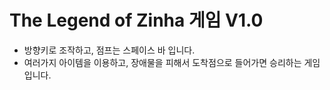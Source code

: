 # The Legend of Zinha 게임 V1.0

- 방향키로 조작하고, 점프는 스페이스 바 입니다.
- 여러가지 아이템을 이용하고, 장애물을 피해서 도착점으로 들어가면 승리하는 게임입니다.
